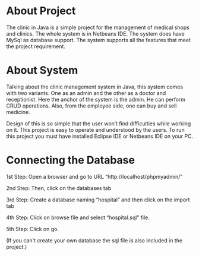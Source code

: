 # About Project


The clinic in Java is a simple project for the management of medical shops and clinics. The whole system is in Netbeans IDE. The system does have MySql as database support. The system supports all the features that meet the project requirement.

# About System


Talking about the clinic management system in Java, this system comes with two variants. One as an admin and the other as a doctor and receptionist. Here the anchor of the system is the admin. He can perform CRUD operations. Also, from the employee side, one can buy and sell medicine.

Design of this is so simple that the user won’t find difficulties while working on it. This project is easy to operate and understood by the users. To run this project you must have installed Eclipse IDE or Netbeans IDE on your PC.

# Connecting the Database

1st Step: Open a browser and go to URL “http://localhost/phpmyadmin/”

2nd Step: Then, click on the databases tab

3rd Step: Create a database naming “hospital” and then click on the import tab

4th Step: Click on browse file and select “hospital.sql” file.

5th Step: Click on go.

(If you can't create your own database the sql file is also included in the project.)
